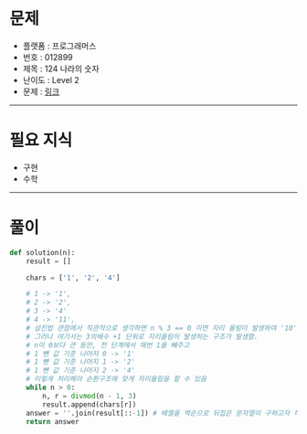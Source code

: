# 문제
- 플랫폼 : 프로그래머스
- 번호 : 012899
- 제목 : 124 나라의 숫자
- 난이도 : Level 2
- 문제 : <a href="https://school.programmers.co.kr/learn/courses/30/lessons/12899" target="_blank">링크</a>

---

# 필요 지식
- 구현
- 수학

---

# 풀이
```python
def solution(n):
    result = []

    chars = ['1', '2', '4']

    # 1 -> '1',
    # 2 -> '2',
    # 3 -> '4'
    # 4 -> '11',
    # 삼진법 관점에서 직관적으로 생각하면 n % 3 == 0 이면 자리 올림이 발생하여 '10'이 되는게 맞음
    # 그러나 여기서는 3의배수 +1 단위로 자리올림이 발생하는 구조가 발생함.
    # n이 0보다 큰 동안, 전 단계에서 매번 1을 빼주고
    # 1 뺀 값 기준 나머저 0 -> '1'
    # 1 뺀 값 기준 나머지 1 -> '2'
    # 1 뺀 값 기준 나머지 2 -> '4'
    # 이렇게 처리해야 순환구조에 맞게 자리올림을 할 수 있음
    while n > 0:
        n, r = divmod(n - 1, 3)
        result.append(chars[r])
    answer = ''.join(result[::-1]) # 배열을 역순으로 뒤집은 문자열이 구하고자 하는 문자
    return answer
```
